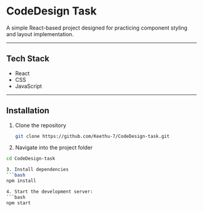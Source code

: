 # CodeDesign Task

A simple React-based project designed for practicing component styling and layout implementation. 

---

## Tech Stack

- React 
- CSS
- JavaScript  

---

## Installation

1. Clone the repository  
   ```bash
   git clone https://github.com/Keethu-7/CodeDesign-task.git

2. Navigate into the project folder
```bash
cd CodeDesign-task

3. Install dependencies
```bash
npm install

4. Start the development server:
```bash
npm start

